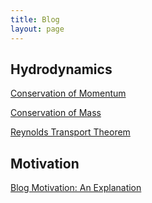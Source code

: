 ```yaml
---
title: Blog
layout: page
---
```


## Hydrodynamics

<a href="https://www.notion.so/Conservation-of-Momentum-0381f4614ac34116b422ebde36fd8fb2">Conservation of Momentum</a>


 <a href="https://www.notion.so/Conservation-of-Mass-1dd16c68413645b9ba027fcd4418944e">Conservation of Mass</a>

 <a href="https://www.notion.so/Reynolds-Transport-Theorem-15c549a852504b3ba78c31b1dd6957ee">Reynolds Transport Theorem</a>

## Motivation

 <a href="https://www.notion.so/2020-10-27-quals-354c7427eaf94c4592d1ffca779f8ebf">Blog Motivation: An Explanation</a>





